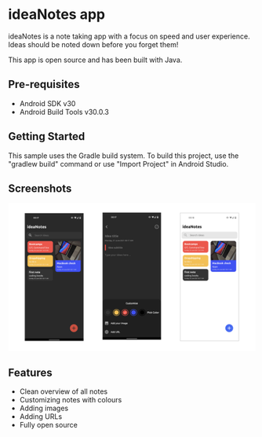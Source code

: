 ideaNotes app
===================================

ideaNotes is a note taking app with a focus on speed and user experience.
Ideas should be noted down before you forget them!

This app is open source and has been built with Java.

Pre-requisites
--------------

- Android SDK v30
- Android Build Tools v30.0.3

Getting Started
---------------

This sample uses the Gradle build system. To build this project, use the
"gradlew build" command or use "Import Project" in Android Studio.

Screenshots
---------------

<a href="https://github.com/stefanluiken/ideaNotes"><img src="https://github.com/stefanluiken/ideaNotes/blob/master/ideaNotes.png" title="ideaNotes" alt="ideaNotes"></a>

Features
---------------

- Clean overview of all notes
- Customizing notes with colours
- Adding images
- Adding URLs
- Fully open source